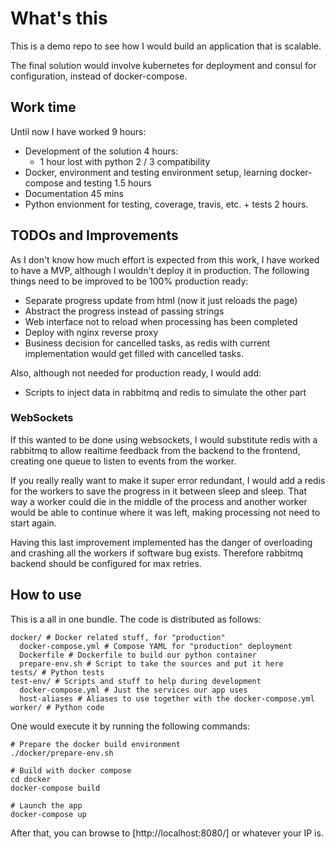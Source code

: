 What's this
===========

This is a demo repo to see how I would build an application that is scalable.

The final solution would involve kubernetes for deployment and consul for 
configuration, instead of docker-compose.


Work time
---------

Until now I have worked 9 hours:

 * Development of the solution 4 hours:
    * 1 hour lost with python 2 / 3 compatibility
 * Docker, environment and testing environment setup, learning docker-compose
  and testing 1.5 hours
 * Documentation 45 mins
 * Python envionment for testing, coverage, travis, etc. + tests 2 hours.


TODOs and Improvements
----------------------

As I don't know how much effort is expected from this work, I have worked to
have a MVP, although I wouldn't deploy it in production. The following things
need to be improved to be 100% production ready:

  * Separate progress update from html (now it just reloads the page)
  * Abstract the progress instead of passing strings
  * Web interface not to reload when processing has been completed
  * Deploy with nginx reverse proxy
  * Business decision for cancelled tasks, as redis with current
   implementation would get filled with cancelled tasks.

Also, although not needed for production ready, I would add:

  * Scripts to inject data in rabbitmq and redis to simulate the other part
   
### WebSockets

If this wanted to be done using websockets, I would substitute redis with a
rabbitmq to allow realtime feedback from the backend to the frontend, creating
one queue to listen to events from the worker.
 
If you really really want to make it super error redundant, I would add a redis
for the workers to save the progress in it between sleep and sleep. That way a
worker could die in the middle of the process and another worker would be able
to continue where it was left, making processing not need to start again.

Having this last improvement implemented has the danger of overloading and
crashing all the workers if software bug exists. Therefore rabbitmq backend
should be configured for max retries.

How to use
----------

This is a all in one bundle. The code is distributed as follows:

```
docker/ # Docker related stuff, for "production"
  docker-compose.yml # Compose YAML for "production" deployment
  Dockerfile # Dockerfile to build our python container
  prepare-env.sh # Script to take the sources and put it here
tests/ # Python tests
test-env/ # Scripts and stuff to help during development
  docker-compose.yml # Just the services our app uses
  host-aliases # Aliases to use together with the docker-compose.yml
worker/ # Python code

```

One would execute it by running the following commands:

```
# Prepare the docker build environment
./docker/prepare-env.sh

# Build with docker compose
cd docker
docker-compose build

# Launch the app
docker-compose up
```

After that, you can browse to [http://localhost:8080/] or whatever your IP is.